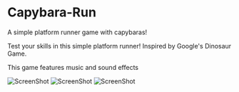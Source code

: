 # Capybara-Run
A simple platform runner game with capybaras!

Test your skills in this simple platform runner! 
Inspired by Google's Dinosaur Game. 

This game features music and sound effects

![ScreenShot](ibb.co/RNqwg0T)
![ScreenShot](ibb.co/vVyphjJ)
![ScreenShot](ibb.co/SKSbbmP)
